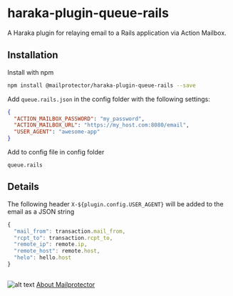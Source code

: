 # haraka-plugin-queue-rails
A Haraka plugin for relaying email to a Rails application via Action Mailbox.

## Installation

Install with npm
```bash
npm install @mailprotector/haraka-plugin-queue-rails --save
```

Add `queue.rails.json` in the config folder with the following settings:
```json
{
  "ACTION_MAILBOX_PASSWORD": "my_password",
  "ACTION_MAILBOX_URL": "https://my_host.com:8080/email",
  "USER_AGENT": "awesome-app"
}
```

Add to config file in config folder
```text
queue.rails
```

## Details
The following header `X-${plugin.config.USER_AGENT}` will be added to the email as a JSON string
```js
{
  "mail_from": transaction.mail_from,
  "rcpt_to": transaction.rcpt_to,
  "remote_ip": remote.ip,
  "remote_host": remote.host,
  "helo": hello.host
}
```


##
![alt text](https://i1.wp.com/mailprotector.com/wp-content/uploads/2020/03/cropped-logo-2x.png)
[About Mailprotector](https://mailprotector.com/about-mailprotector)
